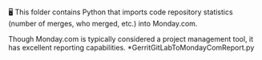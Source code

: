 🖥️ This folder contains Python that imports code repository statistics (number of merges, who merged, etc.) into Monday.com.

Though Monday.com is typically considered a project management tool, it has excellent reporting capabilities.
*GerritGitLabToMondayComReport.py
